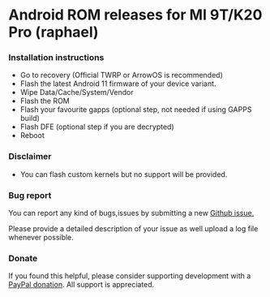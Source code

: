 # Android ROM releases for MI 9T/K20 Pro (raphael)

### Installation instructions

- Go to recovery (Official TWRP or ArrowOS is recommended)
- Flash the latest Android 11 firmware of your device variant.
- Wipe Data/Cache/System/Vendor
- Flash the ROM
- Flash your favourite gapps (optional step, not needed if using GAPPS build)
- Flash DFE (optional step if you are decrypted)
- Reboot

### Disclaimer
- You can flash custom kernels but no support will be provided.

### Bug report
You can report any kind of bugs,issues by submitting a new [Github issue.](https://github.com/penglezos/raphael/issues)

Please provide a detailed description of your issue as well upload a log file whenever possible.

### Donate
If you found this helpful, please consider supporting development with a [PayPal donation](https://paypal.me/penglezosgr). All support is appreciated.
